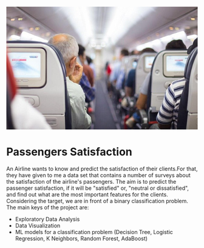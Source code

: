 ![plot](./passengers.png)

#  Passengers Satisfaction

An Airline wants to know and predict the satisfaction of their clients.For that, they have given to me a data set that contains a number of surveys about the satisfaction of the airline's passengers. The aim is to predict the passenger satisfaction, if it will be "satisfied" or, "neutral or dissatisfied", and find out what are the most important features for the clients. Considering the target, we are in front of a binary classification problem.
The main keys of the project are:
* Exploratory Data Analysis
* Data Visualization
* ML models for a classification problem (Decision Tree, Logistic Regression, K Neighbors, Random Forest, AdaBoost)